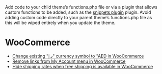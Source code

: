 Add code to your child theme’s functions.php file or via a plugin that allows custom functions to be added, such as the [snippets plugin](https://wordpress.org/plugins/code-snippets/) plugin. Avoid adding custom code directly to your parent theme’s functions.php file as this will be wiped entirely when you update the theme.

# WooCommerce
- [Change existing "د.إ" currency symbol to "AED in WooCommerce](https://github.com/yaseralhosani/Code-Snippets/blob/a06c1b900364fc5490ed55a3098fe596971720ed/Change%20existing%20%22%D8%AF.%D8%A5%22%20currency%20symbol%20to%20%22AED%20in%20WooCommerce)
- [Remove links from My Account menu in WooCommerce](https://github.com/yaseralhosani/Code-Snippets/blob/a06c1b900364fc5490ed55a3098fe596971720ed/Remove%20links%20from%20My%20Account%20menu%20in%20WooCommerce)
- [Hide shipping rates when free shipping is available in WooCommerce](https://github.com/yaseralhosani/Code-Snippets/blob/a06c1b900364fc5490ed55a3098fe596971720ed/Hide%20shipping%20rates%20when%20free%20shipping%20is%20available%20in%20WooCommerce)
